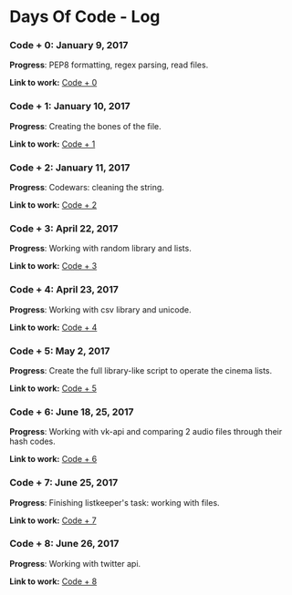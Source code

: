 # Days Of Code - Log

### Code + 0: January 9, 2017

**Progress**: PEP8 formatting, regex parsing, read files.

**Link to work:** [Code + 0](https://github.com/OkTa8Team/Tara100DaysOfCode/tree/master/Day0)

### Code + 1: January 10, 2017

**Progress**: Creating the bones of the file.

**Link to work:** [Code + 1](https://github.com/OkTa8Team/Tara100DaysOfCode/tree/master/Day1)

### Code + 2: January 11, 2017

**Progress**: Codewars: cleaning the string.

**Link to work:** [Code + 2](https://github.com/OkTa8Team/Tara100DaysOfCode/tree/master/Day2)

### Code + 3: April 22, 2017

**Progress**: Working with random library and lists.

**Link to work:** [Code + 3](https://github.com/OkTa8Team/Tara100DaysOfCode/tree/master/Day3)

### Code + 4: April 23, 2017

**Progress**: Working with csv library and unicode.

**Link to work:** [Code + 4](https://github.com/OkTa8Team/Tara100DaysOfCode/tree/master/Day4)

### Code + 5: May 2, 2017

**Progress**: Create the full library-like script to operate the cinema lists.

**Link to work:** [Code + 5](https://github.com/OkTa8Team/Tara100DaysOfCode/tree/master/Day5)

### Code + 6: June 18, 25, 2017

**Progress**: Working with vk-api and comparing 2 audio files through their hash codes.

**Link to work:** [Code + 6](https://github.com/OkTa8Team/Tara100DaysOfCode/tree/master/Day6)

### Code + 7: June 25, 2017

**Progress**: Finishing listkeeper's task: working with files.

**Link to work:** [Code + 7](https://github.com/OkTa8Team/Tara100DaysOfCode/tree/master/Day7)

### Code + 8: June 26, 2017

**Progress**: Working with twitter api.

**Link to work:** [Code + 8](https://github.com/OkTa8Team/Tara100DaysOfCode/tree/master/Day8)